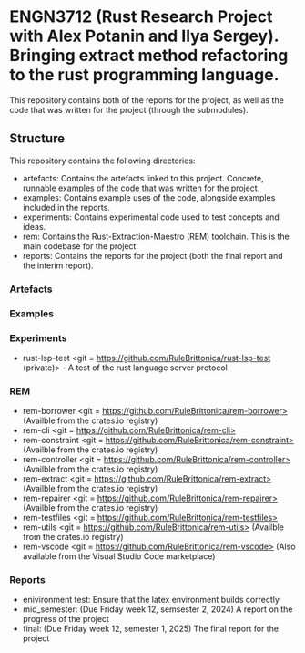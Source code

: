 # ENGN3712 (Rust Research Project with Alex Potanin and Ilya Sergey). Bringing extract method refactoring to the rust programming language.

This repository contains both of the reports for the project, as well as the
code that was written for the project (through the submodules).

## Structure

This repository contains the following directories:

 - artefacts: Contains the artefacts linked to this project. Concrete, runnable
   examples of the code that was written for the project.
 - examples: Contains example uses of the code, alongside examples included in
   the reports.
 - experiments: Contains experimental code used to test concepts and ideas.
 - rem: Contains the Rust-Extraction-Maestro (REM) toolchain. This is the main
   codebase for the project.
 - reports: Contains the reports for the project (both the final report and the
   interim report).

### Artefacts

### Examples

### Experiments

 - rust-lsp-test <git = https://github.com/RuleBrittonica/rust-lsp-test
   (private)> - A test of the rust language server protocol

### REM

 - rem-borrower <git = https://github.com/RuleBrittonica/rem-borrower> (Availble from
   the crates.io registry)
 - rem-cli <git = https://github.com/RuleBrittonica/rem-cli>
 - rem-constraint <git = https://github.com/RuleBrittonica/rem-constraint> (Availble from
   the crates.io registry)
 - rem-controller <git = https://github.com/RuleBrittonica/rem-controller> (Availble from
   the crates.io registry)
 - rem-extract <git = https://github.com/RuleBrittonica/rem-extract> (Availble from
   the crates.io registry)
 - rem-repairer <git = https://github.com/RuleBrittonica/rem-repairer> (Availble from
   the crates.io registry)
 - rem-testfiles <git = https://github.com/RuleBrittonica/rem-testfiles>
 - rem-utils <git = https://github.com/RuleBrittonica/rem-utils> (Availble from
   the crates.io registry)
 - rem-vscode <git = https://github.com/RuleBrittonica/rem-vscode> (Also
   available from the Visual Studio Code marketplace)

### Reports

 - enivironment test: Ensure that the latex environment builds correctly
 - mid_semester: (Due Friday week 12, semsester 2, 2024) A report on the progress of the project
 - final: (Due Friday week 12, semester 1, 2025) The final report for the project
